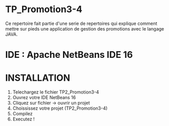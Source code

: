 # TP_Promotion3-4
Ce repertoire fait partie d'une serie de repertoires qui explique comment mettre sur pieds une application de gestion des promotions avec le langage JAVA.

# IDE : Apache NetBeans IDE 16

# INSTALLATION

1. Telechargez le fichier TP2_Promotion3-4
2. Ouvrez votre IDE NetBeans 16
3. Cliquez sur fichier -> ouvrir un projet
4. Choississez votre projet (TP2_Promotion3-4)
5. Compilez
6. Executez !
